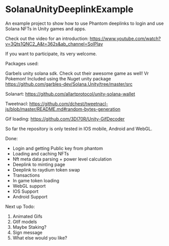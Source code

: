 # SolanaUnityDeeplinkExample
An example project to show how to use Phantom deeplinks to login and use Solana NFTs in Unity games and apps.


Check out the video for an introduction: 
https://www.youtube.com/watch?v=3Qts1QNC2_A&t=362s&ab_channel=SolPlay


If you want to participate, its very welcome.


Packages used: 

Garbels unity solana sdk. Check out their awesome game as well! Vr Pokemon! 
Included using the Nuget unity package
https://github.com/garbles-dev/Solana.Unity/tree/master/src

Solanart:
https://github.com/allartprotocol/unity-solana-wallet

Tweetnacl:
https://github.com/dchest/tweetnacl-js/blob/master/README.md#random-bytes-generation

Gif loading:
https://github.com/3DI70R/Unity-GifDecoder


So far the repository is only tested in IOS mobile, Android and WebGL.

Done:
- Login and getting Public key from phantom
- Loading and caching NFTs
- Nft meta data parsing + power level calculation
- Deeplink to minting page
- Deeplink to raydium token swap
- Transactions
- In game token loading
- WebGL support 
- IOS Support 
- Android Support

Next up Todo: 

1) Animated Gifs
2) Gtlf models 
3) Maybe Staking? 
4) Sign message
5) What else would you like?  



